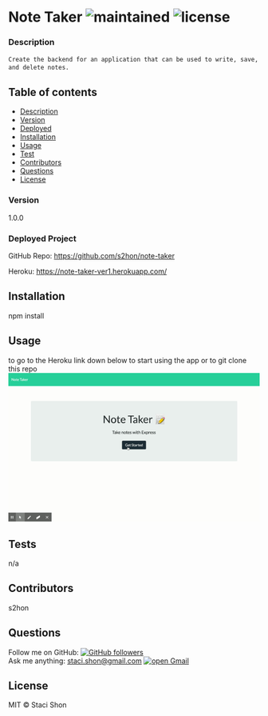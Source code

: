 # Note Taker ![maintained](https://img.shields.io/badge/maintained-2020-red) ![license](https://img.shields.io/badge/license-MIT-blue)

### Description
    Create the backend for an application that can be used to write, save, and delete notes.

## Table of contents
* [Description](#Description)
* [Version](#Version)
* [Deployed](#Deployed)
* [Installation](#Installation)
* [Usage](#Usage)
* [Test](#Test)
* [Contributors](#Contributors)
* [Questions](#Questions)
* [License](#License)

### Version 
1.0.0

### Deployed Project
GitHub Repo: https://github.com/s2hon/note-taker 

Heroku: https://note-taker-ver1.herokuapp.com/

## Installation
npm install

## Usage
to go to the Heroku link down below to start using the app or to git clone this repo
![Heroku](Note-Taker.gif)

## Tests
n/a

## Contributors

s2hon

## Questions
Follow me on GitHub: <a href="https://github.com/s2hon" target="_blank">![GitHub followers](https://img.shields.io/github/followers/s2hon?label=s2hon&style=social)</a></br>
Ask me anything: staci.shon@gmail.com <a href="https://www.gmail.com" target="_blank">![open Gmail](https://img.shields.io/badge/open-Gmail-red?style=for-the-badge)</a> 

## License
MIT © Staci Shon 

